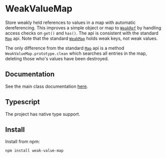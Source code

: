 [mdn-map]: https://developer.mozilla.org/en-US/docs/Web/JavaScript/Reference/Global_Objects/Map "Map documentation"
[mdn-weakref]: https://developer.mozilla.org/en-US/docs/Web/JavaScript/Reference/Global_Objects/WeakRef "WeakRef documentation"
[mdn-weakmap]: https://developer.mozilla.org/en-US/docs/Web/JavaScript/Reference/Global_Objects/WeakMap "WeakMap documentation"
[main-docs]: https://hunterkohler.github.io/weak-value-map/ "Main documentation"

# WeakValueMap

Store weakly held references to values in a map with automatic dereferencing.
This improves a simple object or map to [`WeakRef`][mdn-weakref] by handling
access checks on `get()` and `has()`. The api is consistent with the standard
[`Map`][mdn-map] api. Note that the standard [`WeakMap`][mdn-weakref] holds
weak keys, not weak values.

The only difference from the standard [`Map`][mdn-map] api is a method
`WeakValueMap.prototype.clean` which searches all entries in the map, deleting
those who's values have been destroyed.

## Documentation

See the main class documentation [here][main-docs].

## Typescript

The project has native type support.

## Install

Install from npm:

`npm install weak-value-map`
